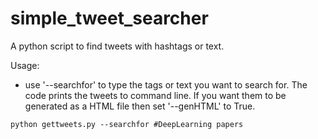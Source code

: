 # simple_tweet_searcher
A python script to find tweets with hashtags or text.


Usage:

* use '--searchfor' to type the tags or text you want to search for. The code prints the tweets to command line. If you want them to be generated as a HTML file then set '--genHTML' to True.

```
python gettweets.py --searchfor #DeepLearning papers
```
